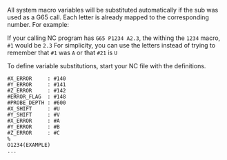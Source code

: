 All system macro variables will be substituted automatically if the sub was used as a G65 call. Each letter is already mapped to the corresponding number. For example:

If your calling NC program has ```G65 P1234 A2.3```, the withing the ```1234``` macro, ```#1``` would be ```2.3```
For simplicity, you can use the letters instead of trying to remember that ```#1``` was ```A``` or that ```#21``` is ```U```

To define variable substitutions, start your NC file with the definitions.

```
#X_ERROR     : #140
#Y_ERROR     : #141
#Z_ERROR     : #142
#ERROR_FLAG  : #148
#PROBE_DEPTH : #600
#X_SHIFT     : #U
#Y_SHIFT     : #V
#X_ERROR     : #A
#Y_ERROR     : #B
#Z_ERROR     : #C
%
O1234(EXAMPLE)
...
```